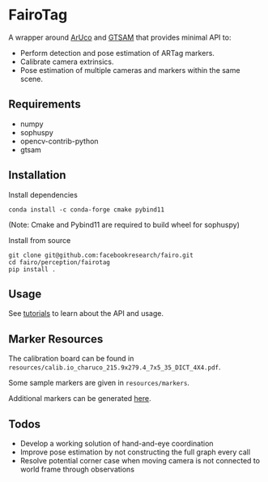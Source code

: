 # FairoTag

A wrapper around [ArUco](https://www.uco.es/investiga/grupos/ava/node/26) and [GTSAM](https://gtsam.org/) that provides minimal API to:
- Perform detection and pose estimation of ARTag markers.
- Calibrate camera extrinsics.
- Pose estimation of multiple cameras and markers within the same scene.

## Requirements
- numpy
- sophuspy
- opencv-contrib-python
- gtsam

## Installation
Install dependencies
```
conda install -c conda-forge cmake pybind11
```
(Note: Cmake and Pybind11 are required to build wheel for sophuspy)

Install from source
```
git clone git@github.com:facebookresearch/fairo.git
cd fairo/perception/fairotag
pip install .
```

## Usage

See [tutorials](tutorials/) to learn about the API and usage.

## Marker Resources

The calibration board can be found in `resources/calib.io_charuco_215.9x279.4_7x5_35_DICT_4X4.pdf`.

Some sample markers are given in `resources/markers`.

Additional markers can be generated [here](https://chev.me/arucogen/).

## Todos
- Develop a working solution of hand-and-eye coordination
- Improve pose estimation by not constructing the full graph every call
- Resolve potential corner case when moving camera is not connected to world frame through observations
